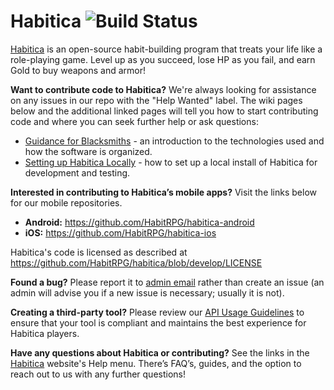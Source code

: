 Habitica ![Build Status](https://github.com/HabitRPG/habitica/workflows/Test/badge.svg)
===============

[Habitica](https://habitica.com) is an open-source habit-building program that treats your life like a role-playing game. Level up as you succeed, lose HP as you fail, and earn Gold to buy weapons and armor!

**Want to contribute code to Habitica?** We're always looking for assistance on any issues in our repo with the "Help Wanted" label. The wiki pages below and the additional linked pages will tell you how to start contributing code and where you can seek further help or ask questions:
* [Guidance for Blacksmiths](https://habitica.fandom.com/wiki/Guidance_for_Blacksmiths) - an introduction to the technologies used and how the software is organized.
* [Setting up Habitica Locally](https://github.com/HabitRPG/habitica/wiki/Setting-Up-Habitica-for-Local-Development) - how to set up a local install of Habitica for development and testing.

**Interested in contributing to Habitica’s mobile apps?** Visit the links below for our mobile repositories.
* **Android:** https://github.com/HabitRPG/habitica-android
* **iOS:** https://github.com/HabitRPG/habitica-ios

Habitica's code is licensed as described at https://github.com/HabitRPG/habitica/blob/develop/LICENSE

**Found a bug?** Please report it to [admin email](mailto:admin@habitica.com) rather than create an issue (an admin will advise you if a new issue is necessary; usually it is not).

**Creating a third-party tool?** Please review our [API Usage Guidelines](https://github.com/HabitRPG/habitica/wiki/API-Usage-Guidelines) to ensure that your tool is compliant and maintains the best experience for Habitica players.

**Have any questions about Habitica or contributing?** See the links in the [Habitica](https://habitica.com) website's Help menu. There’s FAQ’s, guides, and the option to reach out to us with any further questions!
